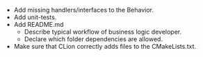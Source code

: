 * Add missing handlers/interfaces to the Behavior. 
* Add unit-tests.
* Add README.md
  * Describe typical workflow of business logic developer.
  * Declare which folder dependencies are allowed.
* Make sure that CLion correctly adds files to the CMakeLists.txt.
